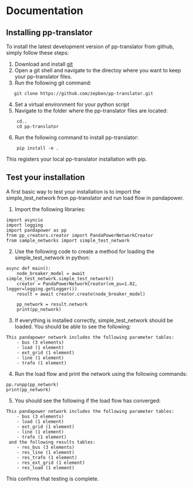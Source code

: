 # Documentation

## Installing pp-translator

To install the latest development version of pp-translator from github, simply follow these steps:

1. Download and install [git](https://git-scm.com/)
2. Open a git shell and navigate to the directoy where you want to keep your pp-translator files.
3. Run the following git command:
```
   git clone https://github.com/zepben/pp-translator.git
```
4. Set a virtual environment for your python script
5. Navigate to the folder where the pp-translator files are located: 
```
    cd..
    cd pp-translator
```
6. Run the following command to install pp-translator:
```
    pip install -e .
```
This registers your local pp-translator installation with pip. 

## Test your installation

A first basic way to test your installation is to import the simple_test_network from pp-translator and run load flow in pandapower.

1. Import the following libraries:
```
import asyncio
import logging
import pandapower as pp
from pp_creators.creator import PandaPowerNetworkCreator
from sample_networks import simple_test_network
```
2. Use the following code to create a method for loading the simple_test_network in python:
```
async def main():
    node_breaker_model = await simple_test_network.simple_test_network()
    creator = PandaPowerNetworkCreator(vm_pu=1.02, logger=logging.getLogger())
    result = await creator.create(node_breaker_model)

    pp_network = result.network
    print(pp_network)
```
3. If everything is installed correctly, simple_test_network should be loaded. You should be able to see the following: 
```
This pandapower network includes the following parameter tables:
    - bus (3 elements)
    - load (1 element)
    - ext_grid (1 element)
    - line (1 element)
    - trafo (1 element)
```
4. Run the load flow and print the network using the following commands: 
```
pp.runpp(pp_network)
print(pp_network)
```
5. You should see the following if the load flow has converged:
```
This pandapower network includes the following parameter tables:
    - bus (3 elements)
    - load (1 element)
    - ext_grid (1 element)
    - line (1 element)
    - trafo (1 element)
 and the following results tables:
    - res_bus (3 elements)
    - res_line (1 element)
    - res_trafo (1 element)
    - res_ext_grid (1 element)
    - res_load (1 element)
```
This confirms that testing is complete. 
    